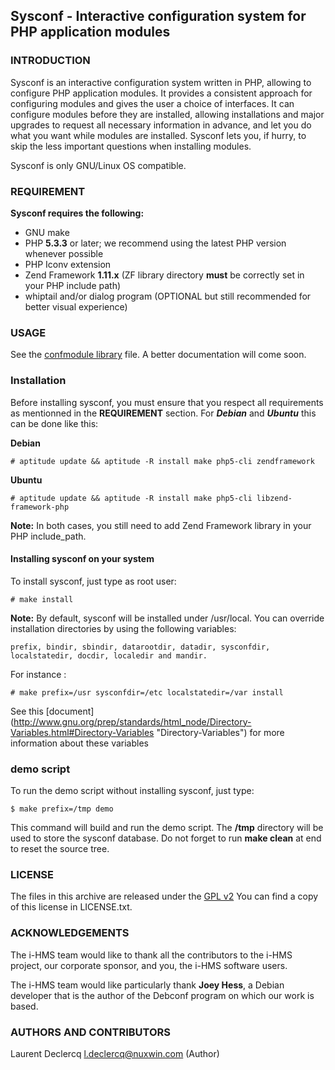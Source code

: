 ## Sysconf -  Interactive configuration system for PHP application modules

### INTRODUCTION

Sysconf is an interactive configuration system written in PHP, allowing to configure PHP application modules. It provides
a consistent approach for configuring modules and gives the user a choice of interfaces. It can configure modules before
they are installed, allowing installations and major upgrades to request all necessary information in advance, and let
you do what you want while modules are installed. Sysconf lets you, if hurry, to skip the less important questions when
installing modules.

Sysconf is only GNU/Linux OS compatible.

### REQUIREMENT

**Sysconf requires the following:**

 * GNU make
 * PHP **5.3.3** or later; we recommend using the latest PHP version whenever possible
 * PHP Iconv extension
 * Zend Framework **1.11.x** (ZF library directory **must** be correctly set in your PHP include path)
 * whiptail and/or dialog program (OPTIONAL but still recommended for better visual experience)

### USAGE

See the [confmodule library](https://github.com/i-HMS/sysconf/blob/master/confmodule "confmodule") file. A better documentation will
come soon.

### Installation

Before installing sysconf, you must ensure that you respect all requirements as mentionned in the **REQUIREMENT** section.
For ***Debian*** and ***Ubuntu*** this can be done like this:

**Debian**

	# aptitude update && aptitude -R install make php5-cli zendframework

**Ubuntu**

	# aptitude update && aptitude -R install make php5-cli libzend-framework-php

**Note:** In both cases, you still need to add Zend Framework library in your PHP include_path.

#### Installing sysconf on your system

 To install sysconf, just type as root user:

 	# make install

**Note:** By default, sysconf will be installed under /usr/local. You can override installation directories by using the
following variables:

	prefix, bindir, sbindir, datarootdir, datadir, sysconfdir, localstatedir, docdir, localedir and mandir.

 For instance :

	# make prefix=/usr sysconfdir=/etc localstatedir=/var install

See this [document] (http://www.gnu.org/prep/standards/html_node/Directory-Variables.html#Directory-Variables "Directory-Variables") for more information about these variables

### demo script

To run the demo script without installing sysconf, just type:

	$ make prefix=/tmp demo

This command will build and run the demo script. The **/tmp** directory will be used to store the sysconf database. Do
not forget to run **make clean** at end to reset the source tree.

### LICENSE

The files in this archive are released under the [GPL v2](http://www.gnu.org/licenses/gpl-2.0.html "GPL v2")
You can find a copy of this license in LICENSE.txt.

### ACKNOWLEDGEMENTS

The i-HMS team would like to thank all the contributors to the i-HMS project, our corporate sponsor, and you, the i-HMS
software users.

The i-HMS team would like particularly thank **Joey Hess**, a Debian developer that is the author of the Debconf program on
which our work is based.

### AUTHORS AND CONTRIBUTORS
Laurent Declercq <l.declercq@nuxwin.com> (Author)
